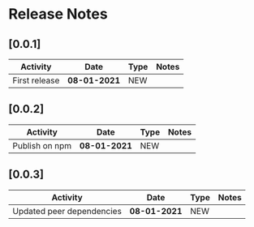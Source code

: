 # Release Notes

## [0.0.1]

| Activity | Date | Type | Notes |
| -------- | ---- | ---- | ---- |
| First release | **08-01-2021** | NEW | |

## [0.0.2]

| Activity | Date | Type | Notes |
| -------- | ---- | ---- | ---- |
| Publish on npm | **08-01-2021** | NEW | |

## [0.0.3]

| Activity | Date | Type | Notes |
| -------- | ---- | ---- | ---- |
| Updated peer dependencies | **08-01-2021** | NEW | |

